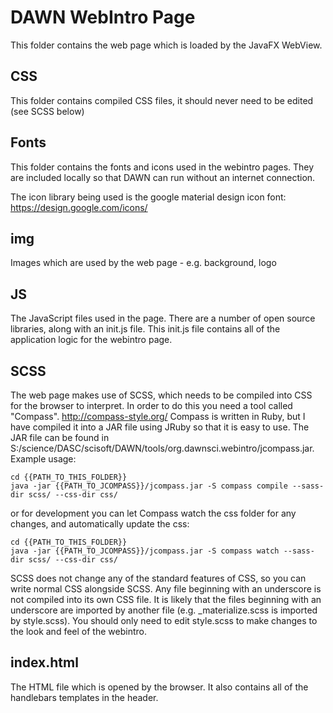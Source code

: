 # DAWN WebIntro Page #

This folder contains the web page which is loaded by the JavaFX WebView. 

## CSS ##
This folder contains compiled CSS files, it should never need to be edited (see SCSS below)

## Fonts ## 
This folder contains the fonts and icons used in the webintro pages. They are included locally so that DAWN can run without an internet connection.

The icon library being used is the google material design icon font: https://design.google.com/icons/

## img ##
Images which are used by the web page - e.g. background, logo

## JS ##
The JavaScript files used in the page. There are a number of open source libraries, along with an init.js file. This init.js file contains all of the application logic for the webintro page.

## SCSS ##
The web page makes use of SCSS, which needs to be compiled into CSS for the browser to interpret. In order to do this you need a tool called "Compass". http://compass-style.org/
Compass is written in Ruby, but I have compiled it into a JAR file using JRuby so that it is easy to use. The JAR file can be found in S:/science/DASC/scisoft/DAWN/tools/org.dawnsci.webintro/jcompass.jar. Example usage:

    cd {{PATH_TO_THIS_FOLDER}}
    java -jar {{PATH_TO_JCOMPASS}}/jcompass.jar -S compass compile --sass-dir scss/ --css-dir css/
    
or for development you can let Compass watch the css folder for any changes, and automatically update the css:

    cd {{PATH_TO_THIS_FOLDER}}
    java -jar {{PATH_TO_JCOMPASS}}/jcompass.jar -S compass watch --sass-dir scss/ --css-dir css/
    
SCSS does not change any of the standard features of CSS, so you can write normal CSS alongside SCSS. Any file beginning with an underscore is not compiled into its own CSS file. It is likely that the files beginning with an underscore are imported by another file (e.g. _materialize.scss is imported by style.scss). You should only need to edit style.scss to make changes to the look and feel of the webintro.
   	
## index.html ##
The HTML file which is opened by the browser. It also contains all of the handlebars templates in the header.
